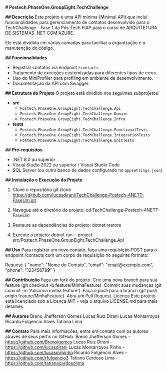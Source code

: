 **# Postech.PhaseOne.GroupEight.TechChallenge**

**## Descrição**
Este projeto é uma API mínima (Minimal API) que inclui funcionalidades para gerenciamento de contatos desenvolvido para o TechChallenge - Fase 1 da Pós-Tech FIAP para o curso de ARQUITETURA DE SISTEMAS .NET COM AZURE.

Ele está dividido em várias camadas para facilitar a organização e a manutenção do código.

**## Funcionalidades**
- Registrar contatos via endpoint `/contacts`.
- Tratamento de exceções customizadas para diferentes tipos de erros.
- Uso do MiniProfiler para profiling em ambiente de desenvolvimento.
- Documentação da API com Swagger.

**## Estrutura do Projeto**
O projeto está dividido nos seguintes subprojetos:

- **src**
  - `Postech.PhaseOne.GroupEight.TechChallenge.Api`
  - `Postech.PhaseOne.GroupEight.TechChallenge.Domain`
  - `Postech.PhaseOne.GroupEight.TechChallenge.Infra`
- **tests**
  - `Postech.PhaseOne.GroupEight.TechChallenge.FunctionalTests`
  - `Postech.PhaseOne.GroupEight.TechChallenge.IntegrationTests`
  - `Postech.PhaseOne.GroupEight.TechChallenge.UnitTests`

**## Pré-requisitos**
- .NET 8.0 ou superior
- Visual Studio 2022 ou superior / Visual Studio Code
- SQL Server (ou outro banco de dados configurado no `appsettings.json`)

**## Instalação e Execução do Projeto**
1. Clone o repositório
   git clone https://github.com/lucasdirani/TechChallenge-Postech-4NETT-FaseUm.git

2. Navegue até o diretório do projeto:
  cd TechChallenge-Postech-4NETT-FaseUm

3. Restaure as dependências do projeto:
  dotnet restore

4. Execute o projeto:
  dotnet run --project src/Postech.PhaseOne.GroupEight.TechChallenge.Api

**## Uso**
Para registrar um novo contato, faça uma requisição POST para o endpoint /contacts com um corpo de requisição no seguinte formato:

Request:
{
  "name": "Nome do Contato",
  "email": "email@exemplo.com",
  "phone": "123456789"
}

**## Contribuição**
Faça um fork do projeto.
Crie uma nova branch para sua feature (git checkout -b feature/MinhaFeature).
Commit suas mudanças (git commit -m 'Adiciona minha feature').
Faça o push para a branch (git push origin feature/MinhaFeature).
Abra um Pull Request.
Licença
Este projeto está licenciado sob a Licença MIT - veja o arquivo LICENSE.md para mais detalhes.

**## Autores**
Breno Jhefferson Gomes
Lucas Ruiz Dirani
Lucas Montarroyos
Ricardo Fulgencio Alves
Tatiana Lima

**## Contato**
Para mais informações, entre em contato com os autores através de seus perfis no GitHub.
Breno Jhefferson Gomes - https://github.com/Brenojgomes
Lucas Ruiz Dirani - https://github.com/lucasdirani
Lucas Montarroyos Pinho - https://github.com/lucasmrpinho
Ricardo Fulgencio Alves - https://github.com/rfulgencio3
Tatiana Cardoso Lima - https://github.com/tatianacardosolima

